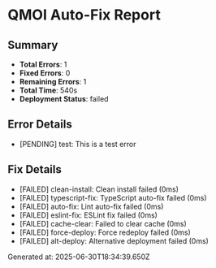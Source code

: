 # QMOI Auto-Fix Report

## Summary
- **Total Errors**: 1
- **Fixed Errors**: 0
- **Remaining Errors**: 1
- **Total Time**: 540s
- **Deployment Status**: failed

## Error Details
- [PENDING] test: This is a test error

## Fix Details
- [FAILED] clean-install: Clean install failed (0ms)
- [FAILED] typescript-fix: TypeScript auto-fix failed (0ms)
- [FAILED] auto-fix: Lint auto-fix failed (0ms)
- [FAILED] eslint-fix: ESLint fix failed (0ms)
- [FAILED] cache-clear: Failed to clear cache (0ms)
- [FAILED] force-deploy: Force redeploy failed (0ms)
- [FAILED] alt-deploy: Alternative deployment failed (0ms)

Generated at: 2025-06-30T18:34:39.650Z

